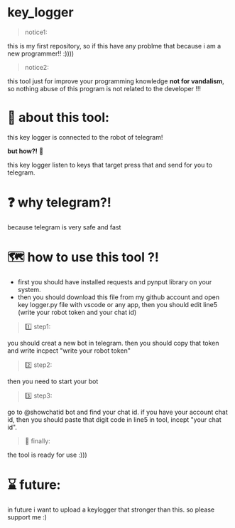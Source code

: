 # key_logger


> notice1:

this is my first repository, so if this have any problme that because i am a new programmer!! :))))


> notice2:

this tool just for improve your programming knowledge **not for vandalism**, so nothing abuse of this program is not related to the developer !!!




# 🤖 about this tool: 

this key logger is connected to the robot of telegram!

**but how?!** :thinking:


this key logger listen to keys that target press that and send for you to telegram.

# :question: why telegram?!


because telegram is very safe and fast

# :world_map: how to use this tool ?!

- first you should have installed requests and pynput library on your system.
- then you should download this file from my github account and open key logger.py file with vscode or any app, then you should edit line5 (write your robot token and your chat id)


> :one: step1:

you should creat a new bot in telegram. then you should copy that token and write incpect "write your robot token"

> :two: step2:

then you need to start your bot

> :three: step3:

go to @showchatid bot and find your chat id. if you have your account chat id, then you should paste that digit code in line5 in tool, incept "your chat id".

> :checkered_flag: finally:

the tool is ready for use :)))


# :hourglass: future:

in future i want to upload a keylogger that stronger than this. so please support me :)
